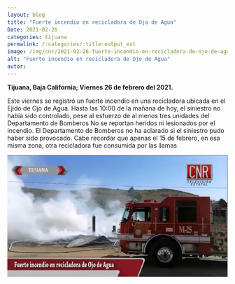 ```yaml
---
layout: blog
title: "Fuerte incendio en recicladora de Ojo de Agua"
Date: 2021-02-26
categories: tijuana
permalink: /:categories/:title:output_ext
image: /img/cnr/2021-02-26-fuerte-incendio-en-recicladora-de-ojo-de-agua.jpg
alt: "Fuerte incendio en recicladora de Ojo de Agua"
autor:
---
```


**Tijuana, Baja California; Viernes 26 de febrero del 2021.** 

Este viernes se registró un fuerte incendio en una recicladora ubicada en el Ejido de Ojo de Agua.
Hasta las 10:00 de la mañana de hoy, el siniestro no había sido controlado, pese al esfuerzo de al menos tres unidades del Departamento de Bomberos
No se reportan heridos ni lesionados por el incendio. El Departamento de Bomberos no ha aclarado si el siniestro pudo haber sido provocado. Cabe recordar que apenas el 15 de febrero, en esa misma zona, otra recicladora fue consumida por las llamas


<div id="carouselExampleSlidesOnly" class="carousel slide" data-ride="carousel">
  <div class="carousel-inner">
    <div class="carousel-item active">
       <img class="d-block w-100" src="/img/cnr/2021-02-26-fuerte-incendio-en-recicladora-de-ojo-de-agua.jpg" loading="lazy"  alt="Fuerte incendio en recicladora de Ojo de Agua">
    </div>
  </div>
</div>